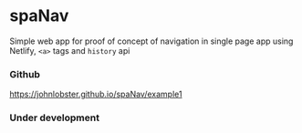 # spaNav

Simple web app for proof of concept of navigation in single page app using Netlify, `<a>` tags and `history` api

### Github

https://johnlobster.github.io/spaNav/example1

### Under development

